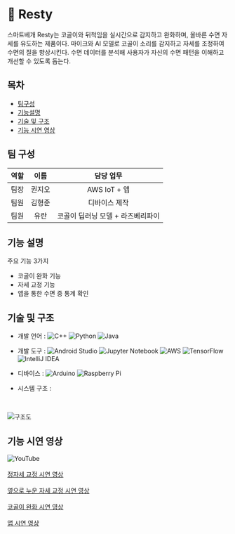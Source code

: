 # 🛌 Resty
스마트베개 Resty는 코골이와 뒤척임을 실시간으로 감지하고 완화하며, 올바른 수면 자세를 유도하는 제품이다. 마이크와 AI 모델로 코골이 소리를 감지하고 자세를 조정하여 수면의 질을 향상시킨다. 수면 데이터를 분석해 사용자가 자신의 수면 패턴을 이해하고 개선할 수 있도록 돕는다.

## 목차
- [팀구성](#팀-구성)
- [기능설명](#기능-설명)
- [기술 및 구조](#기술-및-구조)
- [기능 시연 영상](#기능-시연-영상)

## 팀 구성

|역할|이름|담당 업무|
|---|:----:|:---------:|
|팀장|권지오|AWS IoT + 앱|
|팀원|김형준|디바이스 제작|
|팀원|유란|코골이 딥러닝 모델 + 라즈베리파이|

## 기능 설명
주요 기능 3가지<br/>
- 코골이 완화 기능
- 자세 교정 기능
- 앱을 통한 수면 중 통계 확인

## 기술 및 구조
- 개발 언어 : 
![C++](https://img.shields.io/badge/c++-%2300599C.svg?style=for-the-badge&logo=c%2B%2B&logoColor=white)
![Python](https://img.shields.io/badge/python-3670A0?style=for-the-badge&logo=python&logoColor=ffdd54)
![Java](https://img.shields.io/badge/java-%23ED8B00.svg?style=for-the-badge&logo=openjdk&logoColor=white)  

- 개발 도구 : ![Android Studio](https://img.shields.io/badge/android%20studio-346ac1?style=for-the-badge&logo=android%20studio&logoColor=white)
![Jupyter Notebook](https://img.shields.io/badge/jupyter-%23FA0F00.svg?style=for-the-badge&logo=jupyter&logoColor=white)
![AWS](https://img.shields.io/badge/AWS-%23FF9900.svg?style=for-the-badge&logo=amazon-aws&logoColor=white)
![TensorFlow](https://img.shields.io/badge/TensorFlow-%23FF6F00.svg?style=for-the-badge&logo=TensorFlow&logoColor=white)
![IntelliJ IDEA](https://img.shields.io/badge/IntelliJIDEA-000000.svg?style=for-the-badge&logo=intellij-idea&logoColor=white)  

- 디바이스 : 
 ![Arduino](https://img.shields.io/badge/-Arduino-00979D?style=for-the-badge&logo=Arduino&logoColor=white)
![Raspberry Pi](https://img.shields.io/badge/-RaspberryPi-C51A4A?style=for-the-badge&logo=Raspberry-Pi)
- 시스템 구조 :<br/>
<br/>

![구조도](https://github.com/Jix0xo/IoT_Capstone/assets/136789448/174e5ae8-095d-40a7-99eb-b79fd8b6d3cc)

## 기능 시연 영상
![YouTube](https://img.shields.io/badge/YouTube-%23FF0000.svg?style=for-the-badge&logo=YouTube&logoColor=white)<br/><br/>
[정자세 교정 시연 영상](https://youtu.be/GOmz6sikODg)<br/><br/>
[옆으로 누운 자세 교정 시연 영상](https://youtu.be/rLDzfJ1hkUs)<br/><br/>
[코골이 완화 시연 영상](https://youtu.be/LvnRewWps84)<br/><br/>
[앱 시연 영상](https://youtu.be/gmcnFOtOViI)

